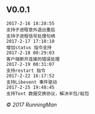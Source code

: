 ## V0.0.1

    2017-2-16 18:28:55
    支持子进程意外退出重启
    支持子进程信号处理句柄
    2017-2-17 17:10:10
    增加status 指令支持
    2017-2-18 00:29:03
    客户端断开连接的错误处理
    2017-2-19 00:31:07
    支持restart 指令
    2017-2-22 16:17:52
    支持Libevent 事件驱动
    2017-2-25 19:48:45
    支持Text 数据交换协议，解决半包/粘包


*© 2017 RunningMan*
